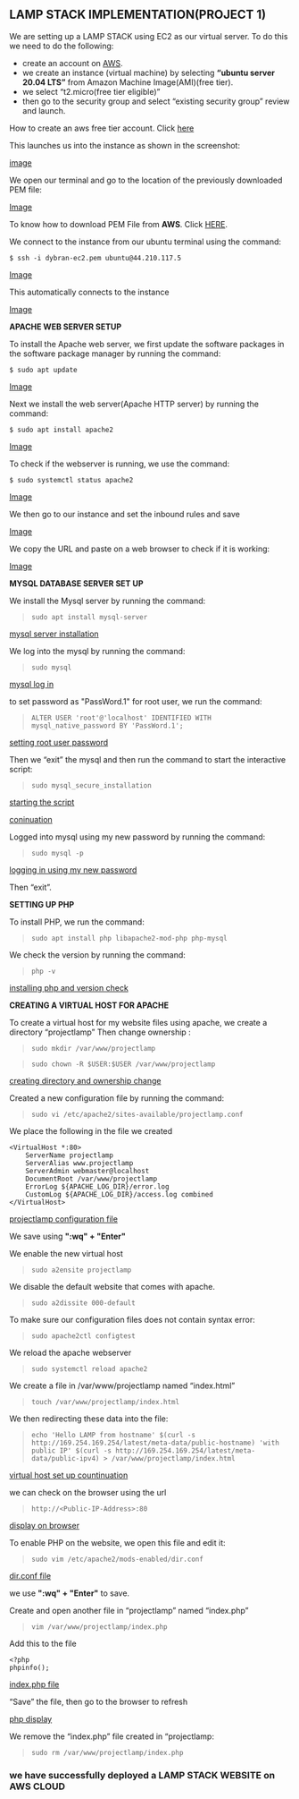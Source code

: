## LAMP STACK IMPLEMENTATION(PROJECT 1)

We are setting up a LAMP STACK using EC2 as our virtual server.
To do this we need to do the following:

* create an account on [AWS](www.aws.amazon.com). 
* we create an instance (virtual machine) by selecting __“ubuntu server 20.04 LTS”__ from Amazon Machine Image(AMI)(free tier). 
* we select “t2.micro(free tier eligible)” 
* then go to the security group and select “existing security group” review and launch.

How to create an aws free tier account. Click [here](https://www.youtube.com/watch?v=xxKuB9kJoYM&list=PLtPuNR8I4TvkwU7Zu0l0G_uwtSUXLckvh&index=7)

This launches us into the instance as shown in the screenshot:

[image](./images/instance-launch.PNG)

We open our terminal and go to the location of the previously downloaded PEM file:

[Image](./images/cd-downloads-to-locate-the-pem.PNG)

To know how to download PEM File from __AWS__. Click [HERE](https://intellipaat.com/community/52119/how-to-download-a-pem-file-from-aws).

We connect to the instance from our ubuntu terminal using the command:

```$ ssh -i dybran-ec2.pem ubuntu@44.210.117.5```

[Image](./images/anot.PNG)

This automatically connects to the instance

[Image](./images/b.PNG)

__APACHE WEB SERVER SETUP__

To install the Apache web server, we first update the software packages in the software package manager by running the command:

```$ sudo apt update```

[Image](./images/c.PNG)

Next we install the web server(Apache HTTP server) by running the command:

```$ sudo apt install apache2```

[Image](./images/install-apache.PNG)

To check if the webserver  is running, we use the command:

```$ sudo systemctl status apache2```

[Image](./images/apache-status.PNG)

We then go to our instance and set the inbound rules and save

[Image](./images/inbound-rules.PNG)

We copy the URL and paste on a web browser to check if it is working:

[Image](./images/checking-apache-url.PNG)

__MYSQL DATABASE SERVER SET UP__

We install the Mysql server by running the command:

> ```sudo apt install mysql-server```

[mysql server installation](./images/install-mysql.PNG)

We log into the mysql by running the command:

> ```sudo mysql```

[mysql log in](./images/sudo-mysql.PNG)

to set password as "PassWord.1" for root user, we run the command:

> ```ALTER USER 'root'@'localhost' IDENTIFIED WITH mysql_native_password BY 'PassWord.1';```

[setting root user password](./images/mysql-alter.PNG)

Then we “exit” the mysql and then run the command to start the interactive script:

> ```sudo mysql_secure_installation```

[starting the script](./images/abc.PNG)

[coninuation](./images/def.PNG)

Logged into mysql using my new password by running the command:

> ```sudo mysql -p```

[logging in using my new password](./images/ac.PNG)

Then “exit”.

__SETTING UP PHP__

To install PHP, we run the command:

> ```sudo apt install php libapache2-mod-php php-mysql```

We check the version by running the command:

> ```php -v```

[installing php and version check](./images/qwe.PNG)

__CREATING A VIRTUAL HOST FOR APACHE__

To create a virtual host for my website files using apache, we create a directory “projectlamp”
Then change ownership :

> ```sudo mkdir /var/www/projectlamp```
 
> ```sudo chown -R $USER:$USER /var/www/projectlamp```

[creating directory and ownership change](./images/ownership.PNG)

Created a new configuration file by running the command:

>```sudo vi /etc/apache2/sites-available/projectlamp.conf```

We place the following in the file we created

```
<VirtualHost *:80>
    ServerName projectlamp
    ServerAlias www.projectlamp 
    ServerAdmin webmaster@localhost
    DocumentRoot /var/www/projectlamp
    ErrorLog ${APACHE_LOG_DIR}/error.log
    CustomLog ${APACHE_LOG_DIR}/access.log combined
</VirtualHost>
```
[projectlamp configuration file](./images/qa.PNG)

We save using __":wq" + "Enter"__ 

We enable the new virtual host

> ```sudo a2ensite projectlamp```

We disable the default website that comes with apache.

> ```sudo a2dissite 000-default```

To make sure our configuration files does not contain syntax error:

> ```sudo apache2ctl configtest```

We reload the apache webserver

> ```sudo systemctl reload apache2```

We create a file in /var/www/projectlamp named  “index.html”

> ```touch /var/www/projectlamp/index.html```

We then redirecting these data into the file:

> ```echo 'Hello LAMP from hostname' $(curl -s http://169.254.169.254/latest/meta-data/public-hostname) 'with public IP' $(curl -s http://169.254.169.254/latest/meta-data/public-ipv4) > /var/www/projectlamp/index.html```

[virtual host set up countinuation](./images/aq.PNG)

we can check on the browser using the url

> ```http://<Public-IP-Address>:80```

[display on browser](./images/er.PNG)

To enable PHP on the website, we open this file and edit it:

> ```sudo vim /etc/apache2/mods-enabled/dir.conf```

[dir.conf file](./images/vi.PNG)

we use __":wq" + "Enter"__ to save.

Create and open another file in “projectlamp” named “index.php”

> ```vim /var/www/projectlamp/index.php```

Add this to the file

```
<?php
phpinfo();
```

[index.php file](./images/php.PNG)

“Save” the file, then go to the browser to refresh

[php display](./images/php-site.PNG)

We remove the “index.php” file created in “projectlamp:

> ```sudo rm /var/www/projectlamp/index.php```

### we have successfully deployed a __LAMP STACK WEBSITE__ on __AWS CLOUD__
































